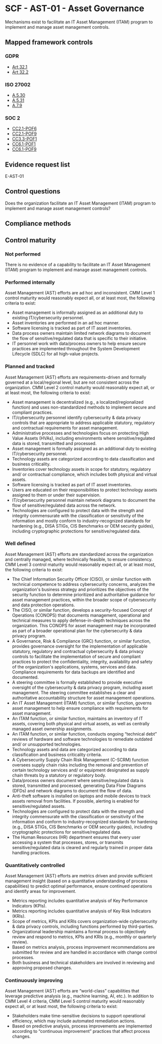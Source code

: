 # SCF - AST-01 - Asset Governance
Mechanisms exist to facilitate an IT Asset Management (ITAM) program to implement and manage asset management controls.
## Mapped framework controls
### GDPR
- [Art 32.1](../gdpr/art32.md#Article-321)
- [Art 32.2](../gdpr/art32.md#Article-322)

### ISO 27002
- [A.5.30](../iso27002/a-5.md#a530)
- [A.5.31](../iso27002/a-5.md#a531)
- [A.7.9](../iso27002/a-7.md#a79)

### SOC 2
- [CC2.1-POF6](../soc2/cc21-pof6.md)
- [CC2.1-POF9](../soc2/cc21-pof9.md)
- [CC3.3-POF1](../soc2/cc33-pof1.md)
- [CC6.1-POF1](../soc2/cc61-pof1.md)
- [CC6.1-POF9](../soc2/cc61-pof9.md)

## Evidence request list
E-AST-01

## Control questions
Does the organization facilitate an IT Asset Management (ITAM) program to implement and manage asset management controls?

## Compliance methods


## Control maturity
### Not performed
There is no evidence of a capability to facilitate an IT Asset Management (ITAM) program to implement and manage asset management controls.

### Performed internally
Asset Management (AST) efforts are ad hoc and inconsistent. CMM Level 1 control maturity would reasonably expect all, or at least most, the following criteria to exist:
- Asset management is informally assigned as an additional duty to existing IT/cybersecurity personnel.
- Asset inventories are performed in an ad hoc manner.
- Software licensing is tracked as part of IT asset inventories.
- Data process owners maintain limited network diagrams to document the flow of sensitive/regulated data that is specific to their initiative.
- IT personnel work with data/process owners to help ensure secure practices are implemented throughout the System Development Lifecycle (SDLC) for all high-value projects.

### Planned and tracked
Asset Management (AST) efforts are requirements-driven and formally governed at a local/regional level, but are not consistent across the organization. CMM Level 2 control maturity would reasonably expect all, or at least most, the following criteria to exist:
- Asset management is decentralized (e.g., a localized/regionalized function) and uses non-standardized methods to implement secure and compliant practices.
- IT/cybersecurity personnel identify cybersecurity & data privacy controls that are appropriate to address applicable statutory, regulatory and contractual requirements for asset management.
- Administrative processes and technologies focus on protecting High Value Assets (HVAs), including environments where sensitive/regulated data is stored, transmitted and processed.
- Asset management is formally assigned as an additional duty to existing IT/cybersecurity personnel.
- Technology assets are categorized according to data classification and business criticality.
- Inventories cover technology assets in scope for statutory, regulatory and/ or contractual compliance, which includes both physical and virtual assets.
- Software licensing is tracked as part of IT asset inventories.
- Users are educated on their responsibilities to protect technology assets assigned to them or under their supervision.
- IT/cybersecurity personnel maintain network diagrams to document the flow of sensitive/regulated data across the network.
- Technologies are configured to protect data with the strength and integrity commensurate with the classification or sensitivity of the information and mostly conform to industry-recognized standards for hardening (e.g., DISA STIGs, CIS Benchmarks or OEM security guides), including cryptographic protections for sensitive/regulated data.

### Well defined
Asset Management (AST) efforts are standardized across the organization and centrally managed, where technically feasible, to ensure consistency. CMM Level 3 control maturity would reasonably expect all, or at least most, the following criteria to exist:
- The Chief Information Security Officer (CISO), or similar function with technical competence to address cybersecurity concerns, analyzes the organization's business strategy and prioritizes the objectives of the security function to determine prioritized and authoritative guidance for asset management practices, within the broader scope of cybersecurity and data protection operations.
- The CISO, or similar function, develops a security-focused Concept of Operations (CONOPS) that documents management, operational and technical measures to apply defense-in-depth techniques across the organization. This CONOPS for asset management may be incorporated as part of a broader operational plan for the cybersecurity & data privacy program.
- A Governance, Risk & Compliance (GRC) function, or similar function, provides governance oversight for the implementation of applicable statutory, regulatory and contractual cybersecurity & data privacy controls to facilitate the implementation of secure and compliant practices to protect the confidentiality, integrity, availability and safety of the organization's applications, systems, services and data. Compliance requirements for data backups are identified and documented.
- A steering committee is formally established to provide executive oversight of the cybersecurity & data privacy program, including asset management. The steering committee establishes a clear and authoritative accountability structure for asset management operations.
- An IT Asset Management (ITAM) function, or similar function, governs asset management to help ensure compliance with requirements for asset management.
- An ITAM function, or similar function, maintains an inventory of IT assets, covering both physical and virtual assets, as well as centrally managed asset ownership assignments.
- An ITAM function, or similar function, conducts ongoing “technical debt” reviews of hardware and software technologies to remediate outdated and/ or unsupported technologies.
- Technology assets and data are categorized according to data classification and business criticality criteria.
- A Cybersecurity Supply Chain Risk Management (C-SCRM) function oversees supply chain risks including the removal and prevention of certain technology services and/ or equipment designated as supply chain threats by a statutory or regulatory body.
- Data/process owners document where sensitive/regulated data is stored, transmitted and processed, generating Data Flow Diagrams (DFDs) and network diagrams to document the flow of data.
- Anti-theft software is installed on laptops and mobile devices to track assets removal from facilities. If possible, alerting is enabled for sensitive/regulated assets.
- Technologies are configured to protect data with the strength and integrity commensurate with the classification or sensitivity of the information and conform to industry-recognized standards for hardening (e.g., DISA STIGs, CIS Benchmarks or OEM security guides), including cryptographic protections for sensitive/regulated data.
- The Human Resources (HR) department ensures that every user accessing a system that processes, stores, or transmits sensitive/regulated data is cleared and regularly trained in proper data handling practices.

### Quantitatively controlled
Asset Management (AST) efforts are metrics driven and provide sufficient management insight (based on a quantitative understanding of process capabilities) to predict optimal performance, ensure continued operations and identify areas for improvement.
- Metrics reporting includes quantitative analysis of Key Performance Indicators (KPIs).
- Metrics reporting includes quantitative analysis of Key Risk Indicators (KRIs).
- Scope of metrics, KPIs and KRIs covers organization-wide cybersecurity & data privacy controls, including functions performed by third-parties.
- Organizational leadership maintains a formal process to objectively review and respond to metrics, KPIs and KRIs (e.g., monthly or quarterly review).
- Based on metrics analysis, process improvement recommendations are submitted for review and are handled in accordance with change control processes.
- Both business and technical stakeholders are involved in reviewing and approving proposed changes.

### Continuously improving
Asset Management (AST) efforts are “world-class” capabilities that leverage predictive analysis (e.g., machine learning, AI, etc.). In addition to CMM Level 4 criteria, CMM Level 5 control maturity would reasonably expect all, or at least most, the following criteria to exist:
- Stakeholders make time-sensitive decisions to support operational efficiency, which may include automated remediation actions.
- Based on predictive analysis, process improvements are implemented according to “continuous improvement” practices that affect process changes.
